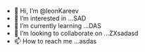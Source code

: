 - 👋 Hi, I’m @leonKareev
- 👀 I’m interested in ...SAD
- 🌱 I’m currently learning ...DAS
- 💞️ I’m looking to collaborate on ...ZXsadasd
- 📫 How to reach me ...asdas

<!---
leonKareev/leonKareev is a ✨ special ✨ repository because its `README.md` (this file) appears on your GitHub profile.
You can click the Preview link to take a look at your changes.
--->
